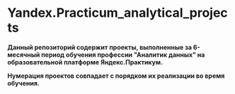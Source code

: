 # Yandex.Practicum_analytical_projects
**Данный репозиторий содержит проекты, выполненные за 6-месячный период обучения профессии "Аналитик данных" на образовательной платформе Яндекс.Практикум.**

**Нумерация проектов совпадает с порядком их реализации во время обучения.**
